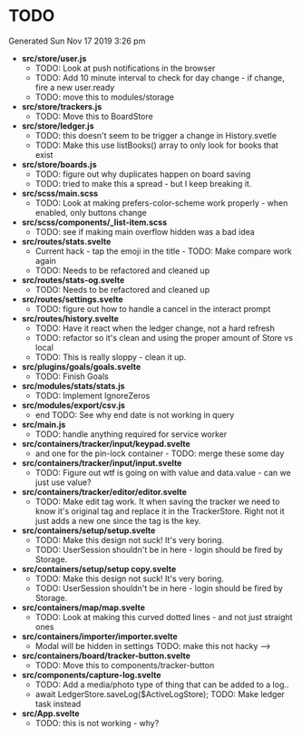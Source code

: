 # TODO

Generated Sun Nov 17 2019 3:26 pm

- **src/store/user.js**
  - TODO: Look at push notifications in the browser
  - TODO: Add 10 minute interval to check for day change - if change, fire a new user.ready
  - TODO: move this to modules/storage
- **src/store/trackers.js**
  - TODO: Move this to BoardStore
- **src/store/ledger.js**
  - TODO: this doesn't seem to be trigger a change in History.svetle
  - TODO: Make this use listBooks() array to only look for books that exist
- **src/store/boards.js**
  - TODO: figure out why duplicates happen on board saving
  - TODO: tried to make this a spread - but I keep breaking it.
- **src/scss/main.scss**
  - TODO: Look at making prefers-color-scheme work properly - when enabled, only buttons change
- **src/scss/components/\_list-item.scss**
  - TODO: see if making main overflow hidden was a bad idea
- **src/routes/stats.svelte**
  - Current hack - tap the emoji in the title - TODO: Make compare work again
  - TODO: Needs to be refactored and cleaned up
- **src/routes/stats-og.svelte**
  - TODO: Needs to be refactored and cleaned up
- **src/routes/settings.svelte**
  - TODO: figure out how to handle a cancel in the interact prompt
- **src/routes/history.svelte**
  - TODO: Have it react when the ledger change, not a hard refresh
  - TODO: refactor so it's clean and using the proper amount of Store vs local
  - TODO: This is really sloppy - clean it up.
- **src/plugins/goals/goals.svelte**
  - TODO: Finish Goals
- **src/modules/stats/stats.js**
  - TODO: Implement IgnoreZeros
- **src/modules/export/csv.js**
  - end TODO: See why end date is not working in query
- **src/main.js**
  - TODO: handle anything required for service worker
- **src/containers/tracker/input/keypad.svelte**
  - and one for the pin-lock container - TODO: merge these some day
- **src/containers/tracker/input/input.svelte**
  - TODO: Figure out wtf is going on with value and data.value - can we just use value?
- **src/containers/tracker/editor/editor.svelte**
  - TODO: Make edit tag work. It when saving the tracker we need to know it's original tag and replace it in the TrackerStore. Right not it just adds a new one since the tag is the key.
- **src/containers/setup/setup.svelte**
  - TODO: Make this design not suck! It's very boring.
  - TODO: UserSession shouldn't be in here - login should be fired by Storage.
- **src/containers/setup/setup copy.svelte**
  - TODO: Make this design not suck! It's very boring.
  - TODO: UserSession shouldn't be in here - login should be fired by Storage.
- **src/containers/map/map.svelte**
  - TODO: Look at making this curved dotted lines - and not just straight ones
- **src/containers/importer/importer.svelte**
  - Modal will be hidden in settings TODO: make this not hacky -->
- **src/containers/board/tracker-button.svelte**
  - TODO: Move this to components/tracker-button
- **src/components/capture-log.svelte**
  - TODO: Add a media/photo type of thing that can be added to a log..
  - await LedgerStore.saveLog(\$ActiveLogStore); TODO: Make ledger task instead
- **src/App.svelte**
  - TODO: this is not working - why?

